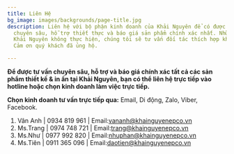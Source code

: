 ```yaml
---
title: Liên Hệ
bg_image: images/backgrounds/page-title.jpg
description: Liên hệ với bộ phận kinh doanh của Khải Nguyên để có được những tư vấn
  chuyên sâu, hỗ trợ thiết thực và báo giá sản phẩm chính xác nhất. Những ấn phẩm
  Khải Nguyên không thực hiện, chúng tôi sẽ tư vấn đối tác thích hợp khách cho bạn.
  Cảm ơn quý khách đã ủng hộ.

---
```


**Để được tư vấn chuyên sâu, hỗ trợ và báo giá chính xác tất cả các sản phẩm thiết kế & in ấn tại Khải Nguyên, bạn có thể  liên hệ trực tiếp vào hotline hoặc chọn kinh doanh làm việc trực tiếp.**

**Chọn kinh doanh tư vấn trực tiếp qua:** Email, Di động, Zalo, Viber, Facebook.

1. Vân Anh | 0934 819 961 | Email:vananh@khainguyenepco.vn
2. Ms.Trang | 0974 748 721 | Email:trang@khainguyenepco.vn
3. Ms.Như | 0977 992 820 | Email:nhuphan@khainguyenepco.vn
4. Ms.Tiên | 0911 365 096 | Email:daotien@khainguyenepco.vn